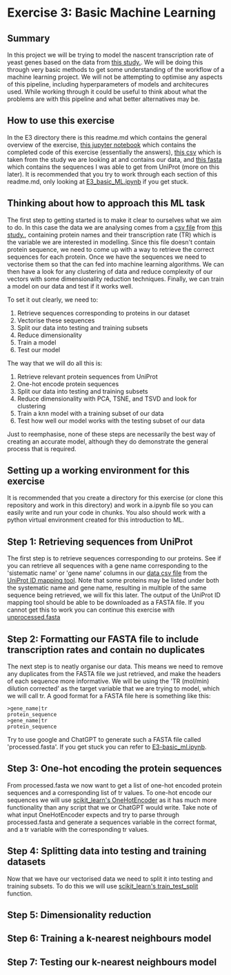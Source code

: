 # Exercise 3: Basic Machine Learning

## Summary
In this project we will be trying to model the nascent transcription rate of yeast genes based on the data from [this study.](https://www.ncbi.nlm.nih.gov/pmc/articles/PMC2982843/). We will be doing this through very basic methods to get some understanding of the workflow of a machine learning project. We will not be attempting to optimise any aspects of this pipeline, including hyperparameters of models and architecures used. While working through it could be useful to think about what the problems are with this pipeline and what better alternatives may be.

## How to use this exercise
In the E3 directory there is this readme.md which contains the general overview of the exercise, [this jupyter notebook](https://github.com/ABarancewicz/Introduction_to_ML/blob/main/E3-basic_ml/E3_basic_ML.ipynb) which contains the completed code of this exercise \(essentially the answers\), [this csv](https://github.com/ABarancewicz/Introduction_to_ML/blob/main/E3-basic_ml/yeast_gene_tr.csv) which is taken from the study we are looking at and contains our data, and [this fasta](https://github.com/ABarancewicz/Introduction_to_ML/blob/main/E3-basic_ml/unprocessed.fasta) which contains the sequences I was able to get from UniProt \(more on this later\). It is recommended that you try to work through each section of this readme.md, only looking at [E3_basic_ML.ipynb](https://github.com/ABarancewicz/Introduction_to_ML/blob/main/E3-basic_ml/E3_basic_ML.ipynb) if you get stuck. 

## Thinking about how to approach this ML task
The first step to getting started is to make it clear to ourselves what we aim to do. In this case the data we are analysing comes from a [csv file](https://github.com/ABarancewicz/Introduction_to_ML/blob/main/E3-basic_ml/yeast_gene_tr.csv) from [this study.](https://www.ncbi.nlm.nih.gov/pmc/articles/PMC2982843/), containing protein names and their transcription rate \(TR\) which is the variable we are interested in modelling. Since this file doesn't contain protein sequence, we need to come up with a way to retrieve the correct sequences for each protein. Once we have the sequences we need to vectorise them so that the can fed into machine learning algorithms. We can then have a look for any clustering of data and reduce complexity of our vectors with some dimensionality reduction techniques. Finally, we can train a model on our data and test if it works well.

To set it out clearly, we need to:
1. Retrieve sequences corresponding to proteins in our dataset
2. Vectorise these sequences
3. Split our data into testing and training subsets
4. Reduce dimensionality
5. Train a model
6. Test our model

The way that we will do all this is:
1. Retrieve relevant protein sequences from UniProt
2. One-hot encode protein sequences
3. Split our data into testing and training subsets
4. Reduce dimensionality with PCA, TSNE, and TSVD and look for clustering
5. Train a knn model with a training subset of our data
6. Test how well our model works with the testing subset of our data

Just to reemphasise, none of these steps are necessarily the best way of creating an accurate model, although they do demonstrate the general process that is required.

## Setting up a working environment for this exercise
It is recommended that you create a directory for this exercise \(or clone this repository and work in this directory\) and work in a.ipynb file so you can easily write and run your code in chunks. You also should work with a python virtual environment created for this introduction to ML.

## Step 1: Retrieving sequences from UniProt
The first step is to retrieve sequences corresponding to our proteins. See if you can retrieve all sequences with a gene name corresponding to the 'sistematic name' or 'gene name' columns in our [data csv file](https://github.com/ABarancewicz/Introduction_to_ML/blob/main/E3-basic_ml/yeast_gene_tr.csv) from the [UniProt ID mapping tool](https://www.uniprot.org/id-mapping). Note that some proteins may be listed under both the systematic name and gene name, resulting in multiple of the same sequence being retrieved, we will fix this later. The output of the UniProt ID mapping tool should be able to be downloaded as a FASTA file. If you cannot get this to work you can continue this exercise with [unprocessed.fasta](https://github.com/ABarancewicz/Introduction_to_ML/blob/main/E3-basic_ml/unprocessed.fasta)

## Step 2: Formatting our FASTA file to include transcription rates and contain no duplicates
The next step is to neatly organise our data. This means we need to remove any duplicates from the FASTA file we just retrieved, and make the headers of each sequence more informative. We will be using the 'TR \(mol/min\) dilution corrected' as the target variable that we are trying to model, which we will call tr. A good format for a FASTA file here is something like this:
```
>gene_name|tr
protein_sequence
>gene_name|tr
protein_sequence
```
Try to use google and ChatGPT to generate such a FASTA file called 'processed.fasta'. If you get stuck you can refer to [E3-basic_ml.ipynb](https://github.com/ABarancewicz/Introduction_to_ML/blob/main/E3-basic_ml/E3_basic_ML.ipynb).

## Step 3: One-hot encoding the protein sequences
From processed.fasta we now want to get a list of one-hot encoded protein sequences and a corresponding list of tr values. To one-hot encode our sequences we will use [scikit_learn's OneHotEncoder](https://scikit-learn.org/stable/modules/generated/sklearn.preprocessing.OneHotEncoder.html) as it has much more functionality than any script that we or ChatGPT would write. Take note of what input OneHotEncoder expects and try to parse through processed.fasta and generate a sequences variable in the correct format, and a tr variable with the corresponding tr values. 

## Step 4: Splitting data into testing and training datasets
Now that we have our vectorised data we need to split it into testing and training subsets. To do this we will use [scikit_learn's train_test_split](https://scikit-learn.org/stable/modules/generated/sklearn.model_selection.train_test_split.html) function. 

## Step 5: Dimensionality reduction


## Step 6: Training a k-nearest neighbours model


## Step 7: Testing our k-nearest neighbours model



